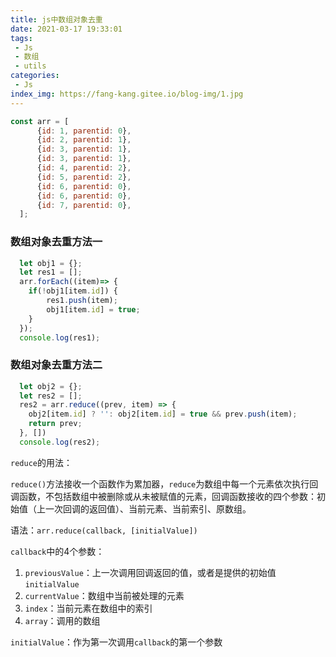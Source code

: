 ```yaml
---
title: js中数组对象去重
date: 2021-03-17 19:33:01
tags:
 - Js
 - 数组
 - utils
categories:
 - Js
index_img: https://fang-kang.gitee.io/blog-img/1.jpg
---
```

```js
const arr = [
      {id: 1, parentid: 0},
      {id: 2, parentid: 1},
      {id: 3, parentid: 1},
      {id: 3, parentid: 1},
      {id: 4, parentid: 2},
      {id: 5, parentid: 2},
      {id: 6, parentid: 0},
      {id: 6, parentid: 0},
      {id: 7, parentid: 0},
  ];
```

### 数组对象去重方法一

```js
  let obj1 = {};
  let res1 = [];
  arr.forEach((item)=> {
    if(!obj1[item.id]) {
        res1.push(item);
        obj1[item.id] = true;
    }
  });
  console.log(res1);
```

### 数组对象去重方法二

```js
  let obj2 = {};
  let res2 = [];
  res2 = arr.reduce((prev, item) => {
    obj2[item.id] ? '': obj2[item.id] = true && prev.push(item);
    return prev;
  }, [])
  console.log(res2);
```

`reduce`的用法：

`reduce()`方法接收一个函数作为累加器，`reduce`为数组中每一个元素依次执行回调函数，不包括数组中被删除或从未被赋值的元素，回调函数接收的四个参数：初始值（上一次回调的返回值）、当前元素、当前索引、原数组。

语法：`arr.reduce(callback, [initialValue])`

`callback`中的4个参数：

1. `previousValue`：上一次调用回调返回的值，或者是提供的初始值`initialValue`
2. `currentValue`：数组中当前被处理的元素
3. `index`：当前元素在数组中的索引
4. `array`：调用的数组

`initialValue`：作为第一次调用`callback`的第一个参数
